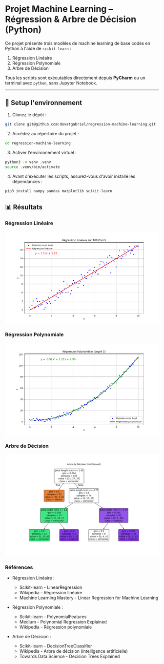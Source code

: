 # Projet Machine Learning – Régression & Arbre de Décision (Python)

Ce projet présente trois modèles de machine learning de base codés en Python à l'aide de `scikit-learn` :

1. Régression Linéaire
2. Régression Polynomiale
3. Arbre de Décision

Tous les scripts sont exécutables directement depuis **PyCharm** ou un terminal avec `python`, sans Jupyter Notebook.

---

## 📂 Setup l'environnement

1. Clonez le dépôt :

```bash
git clone git@github.com:dovatgabriel/regression-machine-learning.git
```


2. Accédez au répertoire du projet :

```bash
cd regression-machine-learning
```

3. Activer l'environnement virtuel :

```bash
python3 -m venv .venv
source .venv/bin/activate
```

4. Avant d'exécuter les scripts, assurez-vous d'avoir installé les dépendances :

```bash
pip3 install numpy pandas matplotlib scikit-learn
```

## 📊 Résultats

### Régression Linéaire

![Linear Regression](./results/linear-regression.png)

### Régression Polynomiale
![Polynomial Regression](./results/polynomial-regression.png)

### Arbre de Décision
![Decision Tree](./results/decision-tree.png)


### Références

- Régression Linéaire :
    - Scikit-learn - LinearRegression
    - Wikipedia - Régression linéaire
    - Machine Learning Mastery - Linear Regression for Machine Learning

- Régression Polynomiale :
  - Scikit-learn - PolynomialFeatures
  - Medium - Polynomial Regression Explained
  - Wikipedia - Régression polynomiale

- Arbre de Décision :
  - Scikit-learn - DecisionTreeClassifier
  - Wikipedia - Arbre de décision (intelligence artificielle)
  - Towards Data Science - Decision Trees Explained
